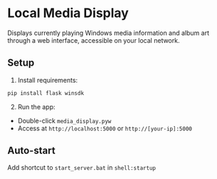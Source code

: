 # Local Media Display

Displays currently playing Windows media information and album art through a web interface, accessible on your local network.

## Setup
1. Install requirements:
```bash
pip install flask winsdk
```

2. Run the app:
- Double-click `media_display.pyw`
- Access at `http://localhost:5000` or `http://[your-ip]:5000`

## Auto-start
Add shortcut to `start_server.bat` in `shell:startup`
